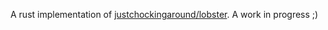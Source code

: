 A rust implementation of [justchockingaround/lobster](https://github.com/justchokingaround/lobster). A work in progress ;)
